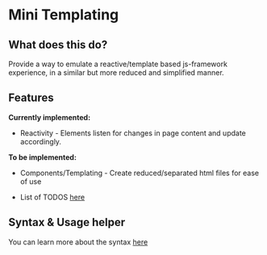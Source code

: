 # Mini Templating

## What does this do?

Provide a way to emulate a reactive/template based js-framework experience,
in a similar but more reduced and simplified manner.

## Features

**Currently implemented:**

- Reactivity - Elements listen for changes in page content and update accordingly.

**To be implemented:**


- Components/Templating - Create reduced/separated html files for ease of use

- List of TODOS [here](/Todos.md)

## Syntax & Usage helper

You can learn more about the syntax [here](/Mini%20Template%20Syntax.md)
